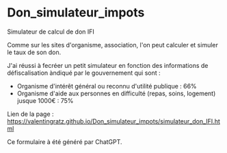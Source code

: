 # Don_simulateur_impots
Simulateur de calcul de don IFI 

Comme sur les sites d'organisme, association, l'on peut calculer et simuler le taux de son don.

J'ai réussi à fecréer un petit simulateur en fonction des informations de défiscalisation àndiqué par le gouvernement qui sont : 

- Organisme d'intérêt général ou reconnu d'utilité publique : 66%
- Organisme d'aide aux personnes en difficulté (repas, soins, logement) jusque 1000€ : 75%

Lien de la page : https://valentingratz.github.io/Don_simulateur_impots/simulateur_don_IFI.html


Ce formulaire à été généré par ChatGPT. 
